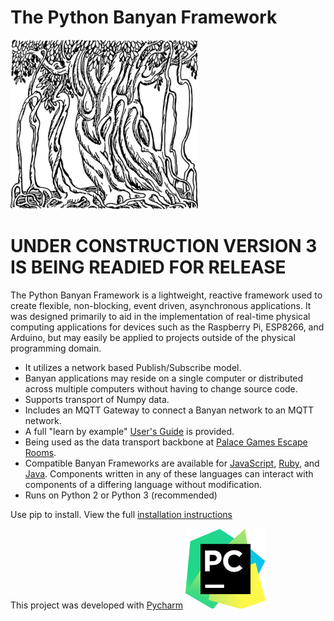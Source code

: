 # The Python Banyan Framework
![](https://github.com/MrYsLab/python_banyan/blob/master/images/BanyanTree.png)

# UNDER CONSTRUCTION VERSION 3 IS BEING READIED FOR RELEASE

The Python Banyan Framework is a lightweight, reactive framework used to
create flexible, non-blocking, event driven, asynchronous applications.
It was designed primarily to aid in the implementation of real-time physical computing applications
 for devices such as
 the Raspberry Pi, ESP8266,  and Arduino,
but may easily be applied to projects outside of the physical programming domain.

* It utilizes a network based Publish/Subscribe model.
* Banyan applications may reside on a single computer or distributed across multiple computers without having to change source code.
* Supports transport of Numpy data.
* Includes an MQTT Gateway to connect a Banyan network to an MQTT network.
* A full "learn by example" [User's Guide](https://mryslab.github.io/python_banyan/) is provided.
* Being used as the data transport backbone at [Palace Games Escape Rooms](https://www.raspberrypi.org/blog/raspberry-pi-escape-room/).
* Compatible Banyan Frameworks are available for [JavaScript](https://github.com/MrYsLab/js-banyan), [Ruby](https://github.com/MrYsLab/rb_banyan), and
[Java](https://github.com/MrYsLab/javabanyan). Components written in any of these languages can interact with components of a differing language without modification.
* Runs on Python 2 or Python 3 (recommended)

Use pip to install. View the full [installation instructions](https://mryslab.github.io/python_banyan/install/#installing-python-banyan_1)



This project was developed with [Pycharm](https://www.jetbrains.com/pycharm/) ![logo](https://github.com/MrYsLab/python_banyan/blob/master/images/icon_PyCharm.png)
